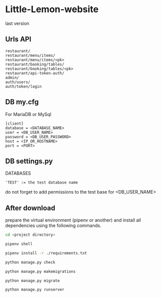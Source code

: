 # Little-Lemon-website
last version

## Urls API

```
restaurant/
restaurant/menu/items/
restaurant/menu/items/<pk>
restaurant/booking/tables/
restaurant/booking/tables/<pk>
restaurant/api-token-auth/
admin/
auth/users/
auth/token/login
```

## DB my.cfg
For MariaDB or MySql
```
[client]
database = <DATABASE_NAME>
user = <DB_USER_NAME>
password = <DB_USER_PASSWORD>
host = <IP_OR_HOSTNAME>
port = <PORT>
```

## DB settings.py 
  DATABASES 

    'TEST' := the test database name

  do not forget to add permissions to the test base for <DB_USER_NAME>


## After download
prepare the virtual environment (pipenv or another) and install all dependencies using the following commands.

```bash
cd <project directory>

pipenv shell

pipenv install -r ./requirements.txt

python manage.py check

python manage.py makemigrations

python manage.py migrate

python manage.py runserver
```
